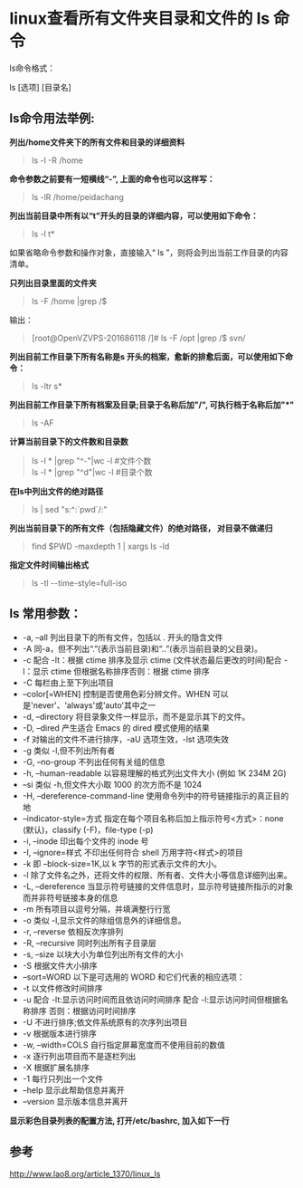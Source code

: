 # linux查看所有文件夹目录和文件的  ls 命令

ls命令格式：

ls [选项] [目录名]

## ls命令用法举例:

**列出/home文件夹下的所有文件和目录的详细资料**
> ls -l -R /home

**命令参数之前要有一短横线“-”, 上面的命令也可以这样写：**
> ls -lR /home/peidachang

**列出当前目录中所有以“t”开头的目录的详细内容，可以使用如下命令：**
> ls -l t* 

如果省略命令参数和操作对象，直接输入“ ls ”，则将会列出当前工作目录的内容清单。

**只列出目录里面的文件夹**

> ls -F /home |grep /$  

输出：
> [root@OpenVZVPS-201686118 /]# ls -F /opt |grep /$
> svn/

**列出目前工作目录下所有名称是s 开头的档案，愈新的排愈后面，可以使用如下命令：**
> ls -ltr s*

**列出目前工作目录下所有档案及目录;目录于名称后加"/", 可执行档于名称后加"*"**
> ls -AF

**计算当前目录下的文件数和目录数**
> ls -l * |grep "^-"|wc -l #文件个数  
> ls -l * |grep "^d"|wc -l    #目录个数

**在ls中列出文件的绝对路径**
> ls | sed "s:^:\`pwd`/:"

**列出当前目录下的所有文件（包括隐藏文件）的绝对路径， 对目录不做递归**
> find $PWD -maxdepth 1 | xargs ls -ld

**指定文件时间输出格式**
>  ls -tl --time-style=full-iso

## ls 常用参数：
- -a, –all 列出目录下的所有文件，包括以 . 开头的隐含文件
- -A 同-a，但不列出“.”(表示当前目录)和“..”(表示当前目录的父目录)。
- -c  配合 -lt：根据 ctime 排序及显示 ctime (文件状态最后更改的时间)配合 -l：显示 ctime 但根据名称排序否则：根据 ctime 排序
- -C 每栏由上至下列出项目
- –color[=WHEN] 控制是否使用色彩分辨文件。WHEN 可以是'never'、'always'或'auto'其中之一
- -d, –directory 将目录象文件一样显示，而不是显示其下的文件。
- -D, –dired 产生适合 Emacs 的 dired 模式使用的结果
- -f 对输出的文件不进行排序，-aU 选项生效，-lst 选项失效
- -g 类似 -l,但不列出所有者
- -G, –no-group 不列出任何有关组的信息
- -h, –human-readable 以容易理解的格式列出文件大小 (例如 1K 234M 2G)
- –si 类似 -h,但文件大小取 1000 的次方而不是 1024
- -H, –dereference-command-line 使用命令列中的符号链接指示的真正目的地
- –indicator-style=方式 指定在每个项目名称后加上指示符号<方式>：none (默认)，classify (-F)，file-type (-p)
- -i, –inode 印出每个文件的 inode 号
- -I, –ignore=样式 不印出任何符合 shell 万用字符<样式>的项目
- -k 即 –block-size=1K,以 k 字节的形式表示文件的大小。
- -l 除了文件名之外，还将文件的权限、所有者、文件大小等信息详细列出来。
- -L, –dereference 当显示符号链接的文件信息时，显示符号链接所指示的对象而并非符号链接本身的信息
- -m 所有项目以逗号分隔，并填满整行行宽
- -o 类似 -l,显示文件的除组信息外的详细信息。   
- -r, –reverse 依相反次序排列
- -R, –recursive 同时列出所有子目录层
- -s, –size 以块大小为单位列出所有文件的大小
- -S 根据文件大小排序
- –sort=WORD 以下是可选用的 WORD 和它们代表的相应选项：
- -t 以文件修改时间排序
- -u 配合 -lt:显示访问时间而且依访问时间排序
配合 -l:显示访问时间但根据名称排序
否则：根据访问时间排序
- -U 不进行排序;依文件系统原有的次序列出项目
- -v 根据版本进行排序
- -w, –width=COLS 自行指定屏幕宽度而不使用目前的数值
- -x 逐行列出项目而不是逐栏列出
- -X 根据扩展名排序
- -1 每行只列出一个文件
- –help 显示此帮助信息并离开
- –version 显示版本信息并离开

**显示彩色目录列表的配置方法,  打开/etc/bashrc, 加入如下一行**

## 参考
http://www.lao8.org/article_1370/linux_ls
